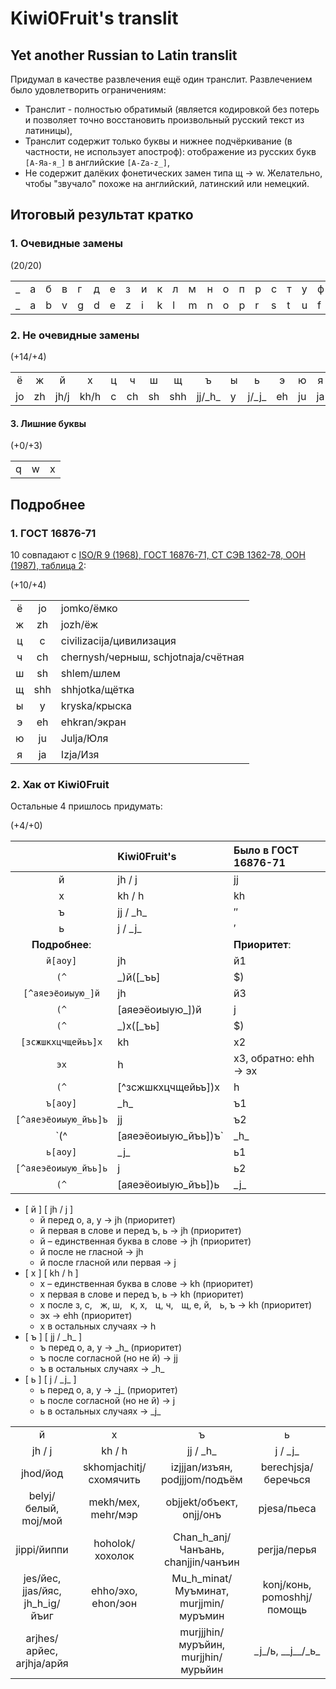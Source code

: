 # Kiwi0Fruit's translit

## Yet another Russian to Latin translit

Придумал в качестве развлечения ещё один транслит. Развлечением было удовлетворить ограничениям:

* Транслит - полностью обратимый (является кодировкой без потерь и позволяет точно восстановить произвольный русский текст из латиницы),
* Транслит содержит только буквы и нижнее подчёркивание (в частности, не использует апостроф): отображение из русских букв `[А-Яа-я_]` в английские `[A-Za-z_]`,
* Не содержит далёких фонетических замен типа щ → w. Желательно, чтобы "звучало" похоже на английский, латинский или немецкий.

## Итоговый результат кратко

### 1. Очевидные замены

(20/20)

| | | | | | | | | | | | | | | | | | | | |
|-|-|-|-|-|-|-|-|-|-|-|-|-|-|-|-|-|-|-|-|
|_|а|б|в|г|д|е|з|и|к|л|м|н|о|п|р|с|т|у|ф|
|_|a|b|v|g|d|e|z|i|k|l|m|n|o|p|r|s|t|u|f|

### 2. Не очевидные замены

(+14/+4)

|   |   |    |    | |   |   |   |        | |       |   |   |   |
|:-:|:-:|:--:|:--:|-|:-:|:-:|:-:|:------:|-|:-----:|:-:|:-:|:-:|
| ё | ж | й  | х  |ц| ч | ш | щ |    ъ   |ы|   ь   | э | ю | я |
|jo |zh |јh/j|kh/h|c|ch |sh |shh|jj/\_h\_|y|j/\_j\_|eh |ju |ja |

#### 3. Лишние буквы

(+0/+3)

| | | |
|-|-|-|
|q|w|x|

## Подробнее

### 1. ГОСТ 16876-71

10 совпадают с [ISO/R 9 (1968), ГОСТ 16876-71, СТ СЭВ 1362-78, ООН (1987), таблица 2](https://ru.wikipedia.org/wiki/%D0%A2%D1%80%D0%B0%D0%BD%D1%81%D0%BB%D0%B8%D1%82%D0%B5%D1%80%D0%B0%D1%86%D0%B8%D1%8F_%D1%80%D1%83%D1%81%D1%81%D0%BA%D0%BE%D0%B3%D0%BE_%D0%B0%D0%BB%D1%84%D0%B0%D0%B2%D0%B8%D1%82%D0%B0_%D0%BB%D0%B0%D1%82%D0%B8%D0%BD%D0%B8%D1%86%D0%B5%D0%B9#%D0%A1%D1%80%D0%B0%D0%B2%D0%BD%D0%B8%D1%82%D0%B5%D0%BB%D1%8C%D0%BD%D0%B0%D1%8F_%D1%82%D0%B0%D0%B1%D0%BB%D0%B8%D1%86%D0%B0_%D1%81%D0%B8%D1%81%D1%82%D0%B5%D0%BC_%D1%82%D1%80%D0%B0%D0%BD%D1%81%D0%BB%D0%B8%D1%82%D0%B5%D1%80%D0%B0%D1%86%D0%B8%D0%B8):

(+10/+4)

|     |     |                                     |
|:---:|:---:|:----------------------------------- |
|  ё  | jo  | jomko/ёмко                          |
|  ж  | zh  | jozh/ёж                             |
|  ц  |  c  | civilizacija/цивилизация            |
|  ч  | ch  | chernysh/черныш, schjotnaja/счётная |
|  ш  | sh  | shlem/шлем                          |
|  щ  | shh | shhjotka/щётка                      |
|  ы  |  y  | kryska/крыска                       |
|  э  | eh  | ehkran/экран                        |
|  ю  | ju  | Julja/Юля                           |
|  я  | ja  | Izja/Изя                            |

### 2. Хак от Kiwi0Fruit

Остальные 4 пришлось придумать:

(+4/+0)

|                         | Kiwi0Fruit's | Было в ГОСТ 16876-71  |
|:-----------------------:|:------------ |:--------------------- |
|            й            | јh / j       | jj                    |
|            х            | kh / h       | kh                    |
|            ъ            | jj / \_h\_   | ″                     |
|            ь            | j / \_j\_    | ′                     |
|     **Подробнее**:      |              | **Приоритет**:        |
|        `й[аоу]`         | jh           | й1                    |
|    <code>(^|_)й([_ъь]|$)</code>    | jh           | й2                    |
|    `[^аяеэёоиыую_]й`    | jh           | й3                    |
|  <code>(^|[аяеэёоиыую_])й</code>   | j            | й4                    |
|    <code>(^|_)х([_ъь]|$)</code>    | kh           | х1                    |
|   `[зсжшкхцчщейьъ]х`    | kh           | х2                    |
|          `эх`           | h            | х3, обратно: ehh → эх |
| <code>(^|[^зсжшкхцчщейьъ])х</code> | h            | х4                    |
|        `ъ[аоу]`         | \_h\_        | ъ1                    |
|  `[^аяеэёоиыую_йъь]ъ`   | jj           | ъ2                    |
| `(^|[аяеэёоиыую_йъь])ъ` | \_h\_        | ъ3                    |
|        `ь[аоу]`         | \_j\_        | ь1                    |
|  `[^аяеэёоиыую_йъь]ь`   | j            | ь2                    |
| <code>(^|[аяеэёоиыую_йъь])ь</code> | \_j\_        | ь3                    |

* [ й ] [ јh / j ]
    * й перед о, а, у → jh (приоритет)
    * й первая в слове и перед ъ, ь → jh (приоритет)
    * й – единственная буква в слове → jh (приоритет)
    * й после не гласной → jh
    * й после гласной или первая → j
* [ х ] [ kh / h ]
    * х – единственная буква в слове → kh (приоритет)
    * х первая в слове и перед ъ, ь → kh (приоритет)
    * х после з, с,    ж, ш,    к, х,    ц, ч,    щ, е, й,    ь, ъ → kh (приоритет)
    * эх → ehh (приоритет)
    * х в остальных случаях → h
* [ ъ ] [ jj / \_h\_ ]
    * ъ перед о, а, у → \_h\_ (приоритет)
    * ъ после согласной (но не й) → jj
    * ъ в остальных случаях → \_h\_
* [ ь ] [ j / \_j\_ ]
    * ь перед о, а, у → \_j\_ (приоритет)
    * ь после согласной (но не й) → j
    * ь в остальных случаях → \_j\_

|                           |                        |                                       |                            |
|:-------------------------:|:----------------------:|:-------------------------------------:|:--------------------------:|
|             й             |           х            |                   ъ                   |             ь              |
|          јh / j           |         kh / h         |              jj / \_h\_               |         j / \_j\_          |
|         jhod/йод          | skhomjachitj/схомячить |    izjjjan/изъян, podjjjom/подъём     |    berechjsja/беречься     |
|   belyj/белый, moj/мой    |   mekh/мех, mehr/мэр   |       objjekt/объект, onjj/онъ        |        pjesa/пьеса         |
|        jippi/йиппи        |    hoholok/хохолок     |  Chan_h_anj/Чанъань, chanjjin/чанъин  |        perjja/перья        |
|     jes/йес, jjas/йяс, jh_h_ig/йъиг     |   ehho/эхо, ehon/эон   | Mu_h_minat/Муъминат, murjjmin/муръмин | konj/конь, pomoshhj/помощь |
| arjhes/арйес, аrjhja/арйя |                        |  murjjjhin/муръйин, murjjhin/мурьйин  |  \_j\_/ь, \_\_j\_\_/\_ь\_  |

